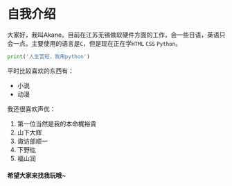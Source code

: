 # 自我介绍

大家好，我叫Akane。目前在江苏无锡做软硬件方面的工作，会一些日语，英语只会一点。主要使用的语言是`C`，但是现在正在学`HTML` `CSS` `Python`。
```python
print('人生苦短，我用python')
```
平时比较喜欢的东西有：
* 小说
* 动漫

我还很喜欢声优：
1. 第一位当然是我的本命梶裕貴
2. 山下大辉
3. 诹访部顺一
4. 下野纮
5. 福山润

#### 希望大家来找我玩哦~
